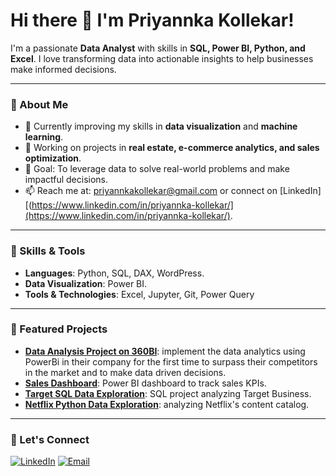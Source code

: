 # Hi there 👋 I'm Priyannka Kollekar!

I'm a passionate **Data Analyst** with skills in **SQL, Power BI, Python, and Excel**. I love transforming data into actionable insights to help businesses make informed decisions.

---

### 🔹 About Me
- 🌱 Currently improving my skills in **data visualization** and **machine learning**.
- 💼 Working on projects in **real estate, e-commerce analytics, and sales optimization**.
- 🎯 Goal: To leverage data to solve real-world problems and make impactful decisions.
- 📫 Reach me at: priyannkakollekar@gmail.com or connect on [LinkedIn][(https://www.linkedin.com/in/priyannka-kollekar/](https://www.linkedin.com/in/priyannka-kollekar/).

---

### 🔹 Skills & Tools
- **Languages**: Python, SQL, DAX, WordPress.
- **Data Visualization**: Power BI.
- **Tools & Technologies**: Excel, Jupyter, Git, Power Query

---

### 🔹 Featured Projects
- **[Data Analysis Project on 360BI](https://github.com/priyannkakollekar/POWER-BI-Projects/tree/main/360BI_Sales_Analytics)**: implement the data analytics using PowerBi in their company for the first time to surpass their competitors in the market and to make data driven decisions.
- **[Sales Dashboard](https://github.com/priyannkakollekar/POWER-BI-Projects/tree/main/Atliq-Sales-Insights)**: Power BI dashboard to track sales KPIs.
- **[Target SQL Data Exploration](https://github.com/priyannkakollekar/SQL-Projects/tree/main/Target_Analysis)**: SQL project analyzing Target Business.
- **[Netflix Python Data Exploration](https://github.com/priyannkakollekar/Python-Projects/tree/main/Netflix_DA)**: analyzing Netflix's content catalog.


---

### 🔹 Let's Connect
[![LinkedIn](https://img.shields.io/badge/LinkedIn-Connect-blue)](https://www.linkedin.com/in/priyannka-kollekar/) [![Email](https://img.shields.io/badge/Email-Send-blue)](mailto:priyannkakollekar@gmail.com)
